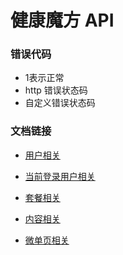 # 健康魔方 API 

### 错误代码

- 1表示正常 
- http 错误状态码 
- 自定义错误状态码

### 文档链接

- [用户相关](./users.html)

- [当前登录用户相关](./current_user.html)

- [套餐相关](./plan.html)

- [内容相关](./content.html)

- [微单页相关](./micro_sp.html)
 
